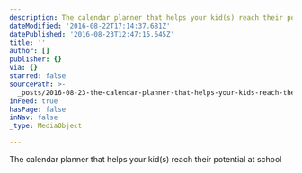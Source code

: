 ```yaml
---
description: The calendar planner that helps your kid(s) reach their potential at school
dateModified: '2016-08-22T17:14:37.681Z'
datePublished: '2016-08-23T12:47:15.645Z'
title: ''
author: []
publisher: {}
via: {}
starred: false
sourcePath: >-
  _posts/2016-08-23-the-calendar-planner-that-helps-your-kids-reach-their-pote.md
inFeed: true
hasPage: false
inNav: false
_type: MediaObject

---
```

The calendar planner that helps your kid(s) reach their potential at school